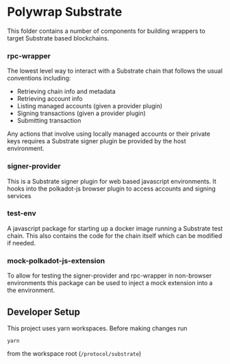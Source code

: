 # Polywrap Substrate

This folder contains a number of components for building wrappers to target Substrate based blockchains.

### rpc-wrapper

The lowest level way to interact with a Substrate chain that follows the usual conventions including:

- Retrieving chain info and metadata
- Retrieving account info
- Listing managed accounts (given a provider plugin)
- Signing transactions (given a provider plugin)
- Submitting transaction

Any actions that involve using locally managed accounts or their private keys requires a Substrate signer plugin be provided by the host environment.

### signer-provider

This is a Substrate signer plugin for web based javascript environments. It hooks into the polkadot-js browser plugin to access accounts and signing services

### test-env

A javascript package for starting up a docker image running a Substrate test chain. This also contains the code for the chain itself which can be modified if needed.

### mock-polkadot-js-extension

To allow for testing the signer-provider and rpc-wrapper in non-browser environments this package can be used to inject a mock extension into a the environment.

## Developer Setup

This project uses yarn workspaces. Before making changes run 
```
yarn
```
from the workspace root (`/protocol/substrate`)

